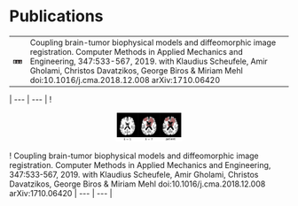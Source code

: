 # Publications

<table>
<tr>
<td><p align="center"><img src="pics/2019-scheufele-CMAME.png" alt="scheufele2019"  width="120"/></p></td>
<td>
Coupling brain-tumor biophysical models and diffeomorphic image registration.
Computer Methods in Applied Mechanics and Engineering, 347:533-567, 2019.
with Klaudius Scheufele, Amir Gholami, Christos Davatzikos, George Biros & Miriam Mehl
doi:10.1016/j.cma.2018.12.008
arXiv:1710.06420
</td>
</tr>
</table>


| --- | --- |
!<p align="center"><img src="pics/2019-scheufele-CMAME.png" alt="scheufele2019"  width="120"/></p> 

! 
Coupling brain-tumor biophysical models and diffeomorphic image registration.
Computer Methods in Applied Mechanics and Engineering, 347:533-567, 2019.
with Klaudius Scheufele, Amir Gholami, Christos Davatzikos, George Biros & Miriam Mehl
doi:10.1016/j.cma.2018.12.008
arXiv:1710.06420
| --- | --- |
